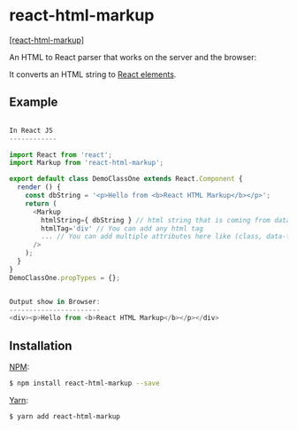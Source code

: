 # react-html-markup

[[react-html-markup]](https://nodei.co/npm/react-html-markup/)

An HTML to React parser that works on the server and the browser:

It converts an HTML string to [React elements](https://facebook.github.io/react/docs/react-api.html#creating-react-elements).

## Example

```js

In React JS
------------

import React from 'react';
import Markup from 'react-html-markup';

export default class DemoClassOne extends React.Component {
  render () {
    const dbString = '<p>Hello from <b>React HTML Markup</b></p>';
    return (
      <Markup
        htmlString={ dbString } // html string that is coming from database or static html string.
        htmlTag='div' // You can add any html tag
        ... // You can add multiple attributes here like (class, data-title, style), that will apply on htmlTag you defined (div)
      />
    );
  }
}
DemoClassOne.propTypes = {};


Output show in Browser:
-----------------------
<div><p>Hello from <b>React HTML Markup</b></p></div>
```

## Installation

[NPM](https://www.npmjs.com/package/html-react-parser):
```sh
$ npm install react-html-markup --save
```

[Yarn](https://yarn.fyi/html-react-parser):
```sh
$ yarn add react-html-markup
```

